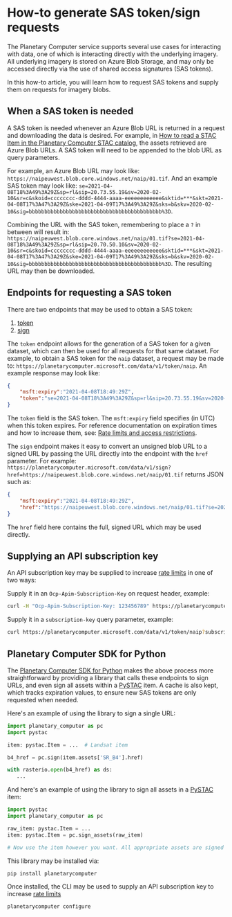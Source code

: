 # How-to generate SAS token/sign requests

The Planetary Computer service supports several use cases for interacting with data, one of which is interacting directly with the underlying imagery. All underlying imagery is stored on Azure Blob Storage, and may only be accessed directly via the use of shared access signatures (SAS tokens).

In this how-to article, you will learn how to request SAS tokens and supply them on requests for imagery blobs.


## When a SAS token is needed

A SAS token is needed whenever an Azure Blob URL is returned in a request and downloading the data is desired. For example, in [How to read a STAC Item in the Planetary Computer STAC catalog](./how-to-preview-stac-entry.md), the assets retrieved are Azure Blob URLs. A SAS token will need to be appended to the blob URL as query parameters.

For example, an Azure Blob URL may look like: `https://naipeuwest.blob.core.windows.net/naip/01.tif`.
And an example SAS token may look like: `se=2021-04-08T18%3A49%3A29Z&sp=rl&sip=20.73.55.19&sv=2020-02-10&sr=c&skoid=cccccccc-dddd-4444-aaaa-eeeeeeeeeeee&sktid=***&skt=2021-04-08T17%3A47%3A29Z&ske=2021-04-09T17%3A49%3A29Z&sks=b&skv=2020-02-10&sig=bbbbbbbbbbbbbbbbbbbbbbbbbbbbbbbbbbbbbbbbbbb%3D`.

Combining the URL with the SAS token, remembering to place a `?` in between will result in: `https://naipeuwest.blob.core.windows.net/naip/01.tif?se=2021-04-08T18%3A49%3A29Z&sp=rl&sip=20.70.50.10&sv=2020-02-10&sr=c&skoid=cccccccc-dddd-4444-aaaa-eeeeeeeeeeee&sktid=***&skt=2021-04-08T17%3A47%3A29Z&ske=2021-04-09T17%3A49%3A29Z&sks=b&skv=2020-02-10&sig=bbbbbbbbbbbbbbbbbbbbbbbbbbbbbbbbbbbbbbbbbbb%3D`. The resulting URL may then be downloaded.


## Endpoints for requesting a SAS token

There are two endpoints that may be used to obtain a SAS token:
  1) [token](https://planetarycomputer.microsoft.com/data/v1/token/{DATASET})
  2) [sign](https://planetarycomputer.microsoft.com/data/v1/sign)

The `token` endpoint allows for the generation of a SAS token for a given dataset, which can then be used for all requests for that same dataset. For example, to obtain a SAS token for the `naip` dataset, a request may be made to: `https://planetarycomputer.microsoft.com/data/v1/token/naip`. An example response may look like:

```json
{
    "msft:expiry":"2021-04-08T18:49:29Z",
    "token":"se=2021-04-08T18%3A49%3A29Z&sp=rl&sip=20.73.55.19&sv=2020-02-10&sr=c&skoid=cccccccc-dddd-4444-aaaa-eeeeeeeeeeee&sktid=***&skt=2021-04-08T17%3A47%3A29Z&ske=2021-04-09T17%3A49%3A29Z&sks=b&skv=2020-02-10&sig=bbbbbbbbbbbbbbbbbbbbbbbbbbbbbbbbbbbbbbbbbbb%3D"
}
```

The `token` field is the SAS token.  The `msft:expiry` field specifies (in UTC) when this token expires. For reference documentation on expiration times and how to increase them, see: [Rate limits and access restrictions](./reference-rate-limits-and-access-restrictions.md).

The `sign` endpoint makes it easy to convert an unsigned blob URL to a signed URL by passing the URL directly into the endpoint with the `href` parameter. For example: `https://planetarycomputer.microsoft.com/data/v1/sign?href=https://naipeuwest.blob.core.windows.net/naip/01.tif` returns JSON such as:

```json
{
    "msft:expiry":"2021-04-08T18:49:29Z",
    "href":"https://naipeuwest.blob.core.windows.net/naip/01.tif?se=2021-04-08T18%3A49%3A29Z&sp=rl&sip=20.73.55.19&sv=2020-02-10&sr=c&skoid=cccccccc-dddd-4444-aaaa-eeeeeeeeeeee&sktid=***&skt=2021-04-08T17%3A47%3A29Z&ske=2021-04-09T17%3A49%3A29Z&sks=b&skv=2020-02-10&sig=bbbbbbbbbbbbbbbbbbbbbbbbbbbbbbbbbbbbbbbbbbb%3D"
}
```

The `href` field here contains the full, signed URL which may be used directly.


## Supplying an API subscription key

An API subscription key may be supplied to increase [rate limits](./reference-rate-limits-and-access-restrictions.md) in one of two ways:

Supply it in an `Ocp-Apim-Subscription-Key` on request header, example:
```bash
curl -H "Ocp-Apim-Subscription-Key: 123456789" https://planetarycomputer.microsoft.com/data/v1/token/naip?subscription-key=123456789
```
Supply it in a `subscription-key` query parameter, example:
```bash
curl https://planetarycomputer.microsoft.com/data/v1/token/naip?subscription-key=123456789
```


## Planetary Computer SDK for Python

The [Planetary Computer SDK for Python](https://github.com/microsoft/planetary-computer-sdk-for-python) makes the above process more straightforward by providing a library that calls these endpoints to sign URLs, and even sign all assets within a [PySTAC](https://github.com/stac-utils/pystac) item. A cache is also kept, which tracks expiration values, to ensure new SAS tokens are only requested when needed.

Here's an example of using the library to sign a single URL:

```python
import planetary_computer as pc
import pystac

item: pystac.Item = ...  # Landsat item

b4_href = pc.sign(item.assets['SR_B4'].href)

with rasterio.open(b4_href) as ds:
   ...
```

And here's an example of using the library to sign all assets in a [PySTAC](https://github.com/stac-utils/pystac) item:

```python
import pystac
import planetary_computer as pc

raw_item: pystac.Item = ...
item: pystac.Item = pc.sign_assets(raw_item)

# Now use the item however you want. All appropriate assets are signed for read access.
```

This library may be installed via:

```bash
pip install planetarycomputer
```

Once installed, the CLI may be used to supply an API subscription key to increase [rate limits](./reference-rate-limits-and-access-restrictions.md)

```bash
planetarycomputer configure
```
